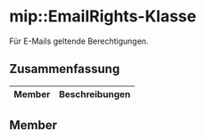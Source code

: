 # <a name="class-mipemailrights"></a>mip::EmailRights-Klasse 
Für E-Mails geltende Berechtigungen.
## <a name="summary"></a>Zusammenfassung
 Member                        | Beschreibungen                                
--------------------------------|---------------------------------------------
## <a name="members"></a>Member